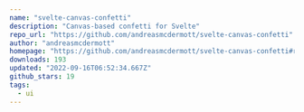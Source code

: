 ```yaml
---
name: "svelte-canvas-confetti"
description: "Canvas-based confetti for Svelte"
repo_url: "https://github.com/andreasmcdermott/svelte-canvas-confetti"
author: "andreasmcdermott"
homepage: "https://github.com/andreasmcdermott/svelte-canvas-confetti#readme"
downloads: 193
updated: "2022-09-16T06:52:34.667Z"
github_stars: 19
tags: 
  - ui
---
```


